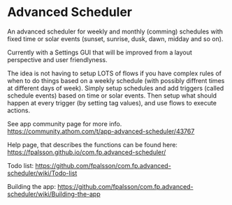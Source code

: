 # Advanced Scheduler
An advanced scheduler for weekly and monthly (comming) schedules with fixed time or solar events (sunset, sunrise, dusk, dawn, midday and so on).

Currently with a Settings GUI that will be improved from a layout perspective and user friendlyness. 

The idea is not having to setup LOTS of flows if you have complex rules of when to do things based on a weekly schedule (with possibly diffrent times at different days of week). Simply setup schedules and add triggers (called schedule events) based on time or solar events. Then setup what should happen at every trigger (by setting tag values), and use flows to execute actions. 

See app community page for more info. https://community.athom.com/t/app-advanced-scheduler/43767


Help page, that describes the functions can be found here: https://fpalsson.github.io/com.fp.advanced-scheduler/


Todo list: https://github.com/fpalsson/com.fp.advanced-scheduler/wiki/Todo-list


Building the app: https://github.com/fpalsson/com.fp.advanced-scheduler/wiki/Building-the-app

